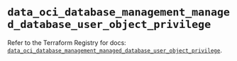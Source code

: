 # `data_oci_database_management_managed_database_user_object_privilege`

Refer to the Terraform Registry for docs: [`data_oci_database_management_managed_database_user_object_privilege`](https://registry.terraform.io/providers/oracle/oci/6.18.0/docs/data-sources/database_management_managed_database_user_object_privilege).
